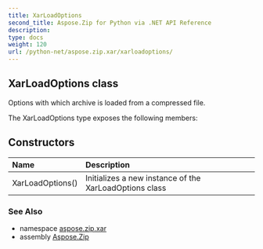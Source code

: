 ```yaml
---
title: XarLoadOptions
second_title: Aspose.Zip for Python via .NET API Reference
description: 
type: docs
weight: 120
url: /python-net/aspose.zip.xar/xarloadoptions/
---
```


## XarLoadOptions class

Options with which archive is loaded from a compressed file.

The XarLoadOptions type exposes the following members:
## Constructors
| Name | Description |
| :- | :- |
|XarLoadOptions()|Initializes a new instance of the XarLoadOptions class|

### See Also

* namespace [aspose.zip.xar](/zip/python-net/aspose.zip.xar/)
* assembly [Aspose.Zip](/zip/python-net/)

